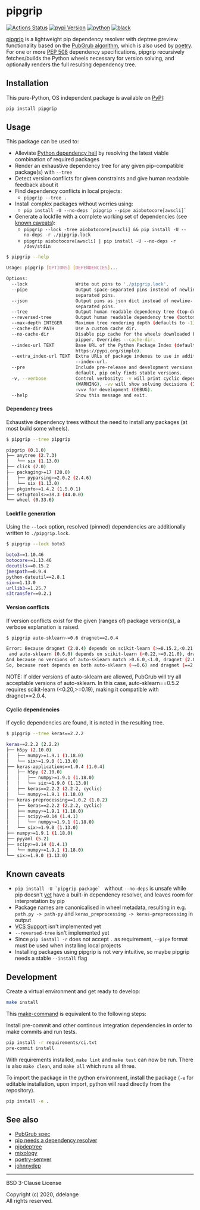 # pipgrip

[![Actions Status](https://github.com/ddelange/pipgrip/workflows/GH/badge.svg)](https://github.com/ddelange/pipgrip/actions)  <!-- use badge.svg?branch=develop to deviate from default branch -->
[![pypi Version](https://img.shields.io/pypi/v/pipgrip.svg?logo=pypi&logoColor=white)](https://pypi.org/project/pipgrip/)
[![python](https://img.shields.io/pypi/pyversions/pipgrip.svg?logo=python&logoColor=white)](https://github.com/ddelange/pipgrip/releases/latest)
[![black](https://img.shields.io/badge/code%20style-black-000000.svg)](https://github.com/python/black)
<!-- [![codecov](https://codecov.io/gh/ddelange/pipgrip/branch/master/graph/badge.svg?token=<add_token_here>)](https://codecov.io/gh/ddelange/pipgrip) -->

[pipgrip](https://github.com/ddelange/pipgrip) is a lightweight pip dependency resolver with deptree preview functionality based on the [PubGrub algorithm](https://medium.com/@nex3/pubgrub-2fb6470504f), which is also used by [poetry](https://github.com/python-poetry/poetry). For one or more [PEP 508](https://www.python.org/dev/peps/pep-0508/) dependency specifications, pipgrip recursively fetches/builds the Python wheels necessary for version solving, and optionally renders the full resulting dependency tree.

<!-- why is it different from poetry?
  why is it different from pipdeptry?
  give example with multiple packages
  extras down the tree are lost because we pass key not str (e.g. scoutbee==0.13.0 see boto3)
  0.1.0 as initial release
  reversed tree
  two times pypi.org in `looking in indexes`?
-->


## Installation

This pure-Python, OS independent package is available on [PyPI](https://pypi.org/project/pipgrip/):

```sh
pip install pipgrip
```


## Usage

This package can be used to:
- Alleviate [Python dependency hell](https://medium.com/knerd/the-nine-circles-of-python-dependency-hell-481d53e3e025) by resolving the latest viable combination of required packages
- Render an exhaustive dependency tree for any given pip-compatible package(s) with `--tree`
- Detect version conflicts for given constraints and give human readable feedback about it
- Find dependency conflicts in local projects:
  - `pipgrip --tree .`
- Install complex packages without worries using:
  - ``pip install -U --no-deps `pipgrip --pipe aiobotocore[awscli]` ``
- Generate a lockfile with a complete working set of dependencies (see [known caveats](#known-caveats)):
  - `pipgrip --lock -tree aiobotocore[awscli] && pip install -U --no-deps -r ./pipgrip.lock`
  - `pipgrip aiobotocore[awscli] | pip install -U --no-deps -r /dev/stdin`

```sh
$ pipgrip --help

Usage: pipgrip [OPTIONS] [DEPENDENCIES]...

Options:
  --lock                  Write out pins to './pipgrip.lock'.
  --pipe                  Output space-separated pins instead of newline-
                          separated pins.
  --json                  Output pins as json dict instead of newline-
                          separated pins.
  --tree                  Output human readable dependency tree (top-down).
  --reversed-tree         Output human readable dependency tree (bottom-up).
  --max-depth INTEGER     Maximum tree rendering depth (defaults to -1).
  --cache-dir PATH        Use a custom cache dir.
  --no-cache-dir          Disable pip cache for the wheels downloaded by
                          pipper. Overrides --cache-dir.
  --index-url TEXT        Base URL of the Python Package Index (default
                          https://pypi.org/simple).
  --extra_index-url TEXT  Extra URLs of package indexes to use in addition to
                          --index-url.
  --pre                   Include pre-release and development versions. By
                          default, pip only finds stable versions.
  -v, --verbose           Control verbosity: -v will print cyclic dependencies
                          (WARNING), -vv will show solving decisions (INFO),
                          -vvv for development (DEBUG).
  --help                  Show this message and exit.
```

#### Dependency trees

Exhaustive dependency trees without the need to install any packages (at most build some wheels).
```sh
$ pipgrip --tree pipgrip

pipgrip (0.1.0)
├── anytree (2.7.3)
│   └── six (1.13.0)
├── click (7.0)
├── packaging>=17 (20.0)
│   ├── pyparsing>=2.0.2 (2.4.6)
│   └── six (1.13.0)
├── pkginfo>=1.4.2 (1.5.0.1)
├── setuptools>=38.3 (44.0.0)
└── wheel (0.33.6)
```

#### Lockfile generation

Using the `--lock` option, resolved (pinned) dependencies are additionally written to `./pipgrip.lock`.
```sh
$ pipgrip --lock boto3

boto3==1.10.46
botocore==1.13.46
docutils==0.15.2
jmespath==0.9.4
python-dateutil==2.8.1
six==1.13.0
urllib3==1.25.7
s3transfer==0.2.1
```

#### Version conflicts

If version conflicts exist for the given (ranges of) package version(s), a verbose explanation is raised.
```sh
$ pipgrip auto-sklearn~=0.6 dragnet==2.0.4

Error: Because dragnet (2.0.4) depends on scikit-learn (>=0.15.2,<0.21.0)
 and auto-sklearn (0.6.0) depends on scikit-learn (<0.22,>=0.21.0), dragnet (2.0.4) is incompatible with auto-sklearn (0.6.0).
And because no versions of auto-sklearn match >0.6.0,<1.0, dragnet (2.0.4) is incompatible with auto-sklearn (>=0.6.0,<1.0).
So, because root depends on both auto-sklearn (~=0.6) and dragnet (==2.0.4), version solving failed.
```
NOTE:
If older versions of auto-sklearn are allowed, PubGrub will try all acceptable versions of auto-sklearn. In this case, auto-sklearn==0.5.2 requires scikit-learn (<0.20,>=0.19), making it compatible with dragnet==2.0.4.

#### Cyclic dependencies

If cyclic dependencies are found, it is noted in the resulting tree.
```sh
$ pipgrip --tree keras==2.2.2

keras==2.2.2 (2.2.2)
├── h5py (2.10.0)
│   ├── numpy>=1.9.1 (1.18.0)
│   └── six>=1.9.0 (1.13.0)
├── keras-applications==1.0.4 (1.0.4)
│   ├── h5py (2.10.0)
│   │   ├── numpy>=1.9.1 (1.18.0)
│   │   └── six>=1.9.0 (1.13.0)
│   ├── keras==2.2.2 (2.2.2, cyclic)
│   └── numpy>=1.9.1 (1.18.0)
├── keras-preprocessing==1.0.2 (1.0.2)
│   ├── keras==2.2.2 (2.2.2, cyclic)
│   ├── numpy>=1.9.1 (1.18.0)
│   ├── scipy>=0.14 (1.4.1)
│   │   └── numpy>=1.9.1 (1.18.0)
│   └── six>=1.9.0 (1.13.0)
├── numpy>=1.9.1 (1.18.0)
├── pyyaml (5.2)
├── scipy>=0.14 (1.4.1)
│   └── numpy>=1.9.1 (1.18.0)
└── six>=1.9.0 (1.13.0)
```

## Known caveats

- ``pip install -U `pipgrip package` `` without `--no-deps` is unsafe while pip doesn't [yet](https://twitter.com/di_codes/status/1193980331004743680) have a built-in dependency resolver, and leaves room for interpretation by pip
- Package names are canonicalised in wheel metadata, resulting in e.g. `path.py -> path-py` and `keras_preprocessing -> keras-preprocessing` in output
- [VCS Support](https://pip.pypa.io/en/stable/reference/pip_install/#vcs-support) isn't implemented yet
- `--reversed-tree` isn't implemented yet
- Since `pip install -r` does not accept `.` as requirement, `--pipe` format must be used when installing local projects
- Installing packages using pipgrip is not very intuitive, so maybe pipgrip needs a stable `--install` flag

## Development

Create a virtual environment and get ready to develop:

```sh
make install
```

This [make-command](Makefile) is equivalent to the following steps:

Install pre-commit and other continous integration dependencies in order to make commits and run tests.

```sh
pip install -r requirements/ci.txt
pre-commit install
```

With requirements installed, `make lint` and `make test` can now be run. There is also `make clean`, and `make all` which runs all three.

To import the package in the python environment, install the package (`-e` for editable installation, upon import, python will read directly from the repository).

```sh
pip install -e .
```

## See also

- [PubGrub spec](https://github.com/dart-lang/pub/blob/SDK-2.2.1-dev.3.0/doc/solver.md)
- [pip needs a dependency resolver](https://github.com/pypa/pip/issues/988)
- [pipdeptree](https://github.com/naiquevin/pipdeptree)
- [mixology](https://github.com/sdispater/mixology)
- [poetry-semver](https://github.com/python-poetry/semver)
- [johnnydep](https://github.com/wimglenn/johnnydep)

-----

BSD 3-Clause License

Copyright (c) 2020, ddelange\
All rights reserved.
